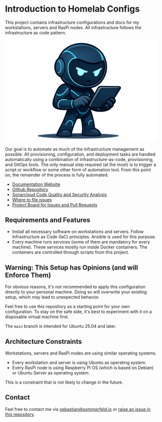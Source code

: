 # Introduction to Homelab Configs

[doc-website]: https://sommerfeld-io.github.io/configs-homelab
[github-repo]: https://github.com/sommerfeld-io/configs-homelab
[file-issues]: https://github.com/sommerfeld-io/configs-homelab/issues
[project-board]: https://github.com/orgs/sommerfeld-io/projects/1/views/1

This project contains infrastructure configurations and docs for my workstations, servers and RasPi nodes. All infrastructure follows the infrastructure as code pattern.

![Project Logo](https://raw.githubusercontent.com/sommerfeld-io/configs-homelab/refs/heads/main/.assets/logo.png)

Our goal is to automate as much of the infrastructure management as possible. All provisioning, configuration, and deployment tasks are handled automatically using a combination of infrastructure-as-code, provisioning, and GitOps tools. The only manual step required (at the most) is to trigger a script or workflow or some other form of automation tool. From this point on, the remainder of the process is fully automated.

- [Documentation Website][doc-website]
- [Github Repository][github-repo]
- [Sonarcloud Code Quality and Security Analysis](https://sonarcloud.io/project/overview?id=sommerfeld-io_configs-homelab)
- [Where to file issues][file-issues]
- [Project Board for Issues and Pull Requests][project-board]

## Requirements and Features

- Install all necessary software on workstations and servers. Follow Infrastructure as Code (IaC) principles. Ansible is used for this purpose.
- Every machine runs services (some of them are mandatory for every machine). These services mostly run inside Docker containers. The containers are controlled through scripts from this project.

## Warning: This Setup has Opinions (and will Enforce Them)

For obvious reasons, it's not recommended to apply this configuration directly to your personal machine. Doing so will overwrite your existing setup, which may lead to unexpected behavior.

Feel free to use this repository as a starting point for your own configuration. To stay on the safe side, it's best to experiment with it on a disposable virtual machine first.

The `main` branch is intended for Ubuntu 25.04 and later.

## Architecture Constraints

Workstations, servers and RasPi nodes are using similar operating systems.

- Every workstation and server is using Ubuntu as operating system.
- Every RasPi node is using Raspberry Pi OS (which is based on Debian) or Ubuntu Server as operating system.

This is a constraint that is not likely to change in the future.

## Contact

Feel free to contact me via <sebastian@sommerfeld.io> or [raise an issue in this repository][file-issues].
